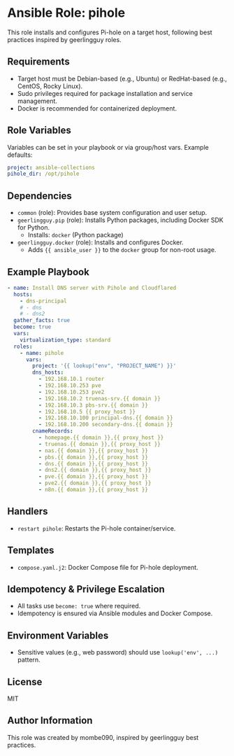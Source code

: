 # Ansible Role: pihole

This role installs and configures Pi-hole on a target host, following best practices inspired by geerlingguy roles.

## Requirements

- Target host must be Debian-based (e.g., Ubuntu) or RedHat-based (e.g., CentOS, Rocky Linux).
- Sudo privileges required for package installation and service management.
- Docker is recommended for containerized deployment.

## Role Variables

Variables can be set in your playbook or via group/host vars. Example defaults:

```yaml
project: ansible-collections
pihole_dir: /opt/pihole
```

## Dependencies

- `common` (role): Provides base system configuration and user setup.
- `geerlingguy.pip` (role): Installs Python packages, including Docker SDK for Python.
  - Installs: `docker` (Python package)
- `geerlingguy.docker` (role): Installs and configures Docker.
  - Adds `{{ ansible_user }}` to the `docker` group for non-root usage.

## Example Playbook

```yaml
- name: Install DNS server with Pihole and Cloudflared
  hosts:
    - dns-principal
    # - dns
    # - dns2
  gather_facts: true
  become: true
  vars:
    virtualization_type: standard
  roles:
    - name: pihole
      vars:
        project: '{{ lookup("env", "PROJECT_NAME") }}'
        dns_hosts:
          - 192.168.10.1 router
          - 192.168.10.253 pve
          - 192.168.10.253 pve2
          - 192.168.10.2 truenas-srv.{{ domain }}
          - 192.168.10.3 pbs-srv.{{ domain }}
          - 192.168.10.5 {{ proxy_host }}
          - 192.168.10.100 principal-dns.{{ domain }}
          - 192.168.10.200 secondary-dns.{{ domain }}
        cnameRecords:
          - homepage.{{ domain }},{{ proxy_host }}
          - truenas.{{ domain }},{{ proxy_host }}
          - nas.{{ domain }},{{ proxy_host }}
          - pbs.{{ domain }},{{ proxy_host }}
          - dns.{{ domain }},{{ proxy_host }}
          - dns2.{{ domain }},{{ proxy_host }}
          - pve.{{ domain }},{{ proxy_host }}
          - pve2.{{ domain }},{{ proxy_host }}
          - n8n.{{ domain }},{{ proxy_host }}
```

## Handlers

- `restart pihole`: Restarts the Pi-hole container/service.

## Templates

- `compose.yaml.j2`: Docker Compose file for Pi-hole deployment.

## Idempotency & Privilege Escalation

- All tasks use `become: true` where required.
- Idempotency is ensured via Ansible modules and Docker Compose.

## Environment Variables

- Sensitive values (e.g., web password) should use `lookup('env', ...)` pattern.

## License

MIT

## Author Information

This role was created by mombe090, inspired by geerlingguy best practices.
